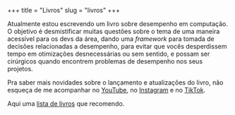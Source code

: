 +++
title = "Livros"
slug = "livros"
+++

Atualmente estou escrevendo um livro sobre desempenho em computação. O objetivo é desmistificar muitas questões sobre o tema de uma maneira acessível para os devs da área, dando uma *framework* para tomada de decisões relacionadas a desempenho, para evitar que vocês desperdissem tempo em otimizações desnecessárias ou sem sentido, e possam ser cirúrgicos quando encontrem problemas de desempenho nos seus projetos.

Pra saber mais novidades sobre o lançamento e atualizações do livro, não esqueça de me acompanhar no [YouTube](https://www.youtube.com/@waine_jr), no [Instagram](https://www.instagram.com/waine_jr/) e no [TikTok](https://www.tiktok.com/@waine_jr).

Aqui uma [lista de livros](https://www.youtube.com/watch?v=dQw4w9WgXcQ) que recomendo.
